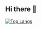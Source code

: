 ## Hi there 👋

[![Top Langs](https://github-readme-stats.vercel.app/api/top-langs/?username=ktsu2i)](https://github.com/anuraghazra/github-readme-stats)


